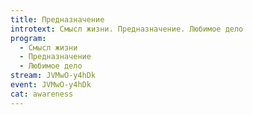 ```yaml
---
title: Предназначение
introtext: Смысл жизни. Предназначение. Любимое дело
program:
  - Смысл жизни
  - Предназначение
  - Любимое дело
stream: JVMwO-y4hDk
event: JVMwO-y4hDk
cat: awareness
---
```

